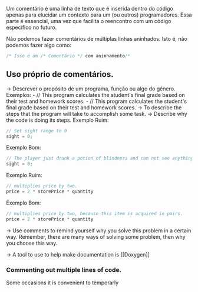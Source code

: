 Um comentário é uma linha de texto que é inserida dentro do código apenas para elucidar um contexto para um (ou outros) programadores. Essa parte é essencial, uma vez que facilita o reencontro com um código específico no futuro.

Não podemos fazer comentários de múltiplas linhas aninhados. Isto é, não podemos fazer algo como:

```C++
/* Isso é um /* Comentário */ com aninhamento/*
```

## Uso próprio de comentários.
-> Descrever o propósito de um programa, função ou algo do gênero.
	Exemplos:
	- // This program calculates the student's final grade based on their test and homework scores.
	- // This program calculates the student's final grade based on their test and homework scores.
-> To describe the steps that the program will take to accomplish some task.
-> Describe why the code is doing its steps.
Exemplo Ruim:
```C++
// Set sight range to 0
sight = 0;
```
Exemplo Bom:
```C++
// The player just drank a potion of blindness and can not see anything
sight = 0;
```

Exemplo Ruim:
```C++
// multiplies price by two.
price = 2 * storePrice * quantity
```

Exemplo Bom:
```C++
// multiplies price by two, because this item is acquired in pairs.
price = 2 * storePrice * quantity
```

-> Use comments to remind yourself why you solve this problem in a certain way. Remember, there are many ways of solving some problem, then why you choose this way.

-> A tool to use to help make documentation is [[Doxygen]]

### Commenting out multiple lines of code.
Some occasions it is convenient to temporarly  
